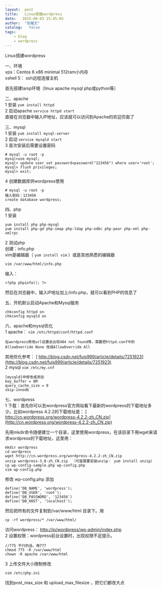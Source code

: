 ```yaml
---
layout:  post
title:   Linux搭建wordpress
date:   2015-08-03 15:45:05
author:  "张耀文"
catalog:   false
tags:
    - blog
    - wordpress
---
```

Linux搭建wordpress

一、环境  
vps：Centos 6 x86 minimal 512ram小内存  
xshell 5： ssh远程连接主机

首先搭建lamp环境（linux apache mysql php或python等）

二、apache  
1 安装 ` yum install httpd `  
2 启动apache ` service httpd start `  
直接在浏览器中输入IP地址，应该就可以访问到Apache的欢迎页面了

三、mysql  
1 安装 ` yum install mysql-server `  
2 启动 ` service mysqld start `  
3 首次安装后需要设置密码

    
    
    # mysql -u root -p
    mysql>use mysql;
    mysql> update user set password=password("123456") where user='root';
    mysql> flush privileges;
    mysql> exit;  

4 创建数据库供wordpress使用

    
    
    # mysql -u root -p
    输入密码：123456
    create database wordpress;

四、php  
1 安装

    
    
    yum install php php-mysql 
    yum install php-gd php-imap php-ldap php-odbc php-pear php-xml php-xmlrpc 

2 测试php  
创建：info.php  
vim是编辑器（ ` yum install vim ` ）或是其他熟悉的编辑器

    
    
    vim /var/www/html/info.php 
    

输入：

    
    
    <?php phpinfo(); ?> 
    

然后在浏览器中，输入IP地址加上/info.php，就可以看到PHP的信息了

五、开机默认启动Apache和Mysql服务

    
    
    chkconfig httpd on 
    chkconfig mysqld on 
    

六、apache和mysql优化  
1 apache： ` vim /etc/httpd/conf/httpd.conf `

    
    
    在wordpress修改url设置会出现404 not found等，需要把httpd.conf中的AllowOverride None 改成AllowOverride All

其他优化参考： [ http://blog.csdn.net/fujs999/article/details/7251923](http://blog.csdn.net/fujs999/article/details/7251923)  
2 mysql ` vim /etc/my.cnf `

    
    
    [mysqld]中修改或添加
    key_buffer = 8M
    query_cache_size = 0
    skip-innodb

七、wordpress  
1 下载：首先你可以去wordpress官方网站看下最新的wordpress的下载地址多少。比如wordpress 4.2.2的下载地址是： [
http://cn.wordpress.org/wordpress-4.2.2-zh_CN.zip](http://cn.wordpress.org/wordpress-4.2.2-zh_CN.zip)

先用mkdir命令随便建立一个目录，这里使用wordpress，在该目录下用wget来请求wordpress的下载地址，这里用：

    
    
    mkdir wordpress
    cd wordpress
    wget http://cn.wordpress.org/wordpress-4.2.2-zh_CN.zip
    unzip wordpress-3.8-zh_CN.zip  （可能需要安装unzip： yum install unzip）
    cp wp-config-sample.php wp-config.php
    vim wp-config.php

修改 wp-config.php 添加

    
    
    define('DB_NAME', 'wordpress'); 
    define('DB_USER', 'root'); 
    define('DB_PASSWORD', '123456')
    define('DB_HOST', 'localhost');

然后把所有的文件复制到/var/www/html 目录下。用

    
    
    cp -rf wordpress/* /var/www/html/

访问wordpress： [ http://ip/wordpress/wp-admin/index.php ](http://ip/wordpress/wp-admin/index.php)  
2 设置权限：wordpress前台设置时，出现权限不足提示。

    
    
    //775 不行的话，用777
    chmod 775 -R /var/www/html
    chown -R apache /var/www/html

3 上传文件大小限制修改

    
    
    vim /etc/php.ini
    

找到post_max_size 和 upload_max_filesize ，把它们都改大点


